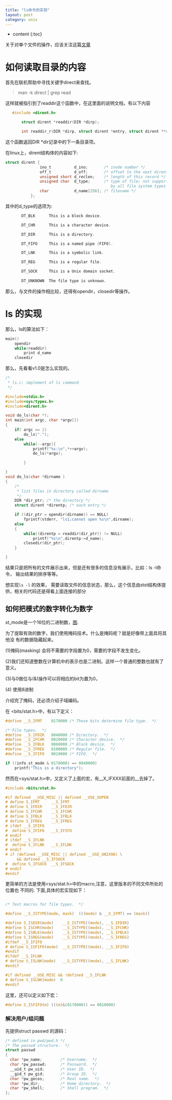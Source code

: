 ```yaml
---
title: "ls命令的实现"
layout: post
category: unix
---
```


* content
{:toc}

关于对单个文件的操作，应该关注这篇[文章](http://yuzibo.github.io/apue_ch4.html)

# 如何读取目录的内容

首先在联机帮助中寻找关键字direct来查找。

> man -k direct | grep read

这样就被指引到了readdir这个函数中，在这里面的说明文档，有以下内容

```c
   #include <dirent.h>

       struct dirent *readdir(DIR *dirp);

       int readdir_r(DIR *dirp, struct dirent *entry, struct dirent **result);

```

这个函数返回DIR *dir记录中的下一条目录项。

在linux上，dirent结构体的内容如下:

```c
struct dirent {
               ino_t          d_ino;       /* inode number */
               off_t          d_off;       /* offset to the next dirent */
               unsigned short d_reclen;    /* length of this record */
               unsigned char  d_type;      /* type of file; not supported
                                              by all file system types */
               char           d_name[256]; /* filename */
           };


```

其中的d_type的选项为:

```c
       DT_BLK      This is a block device.

       DT_CHR      This is a character device.

       DT_DIR      This is a directory.

       DT_FIFO     This is a named pipe (FIFO).

       DT_LNK      This is a symbolic link.

       DT_REG      This is a regular file.

       DT_SOCK     This is a Unix domain socket.
		 
	   DT_UNKNOWN  The file type is unknown.
```

那么，与文件的操作相比较，还得有opendir，closedir等操作。

# ls 的实现

那么，ls的算法如下：

```c
main()
	opendir
	while(readdir)
		print d_name
	closedir
```

那么，先看看v1.0是怎么实现的。

```c
/*
 * ls.c: implement of ls command
 */

#include<stdio.h>
#include<sys/types.h>
#include<dirent.h>

void do_ls(char *);
int main(int argc, char *argv[])
{
	if( argc == 1)
		do_ls(".");
	else
		while(--argc){
			printf("%s:\n",*++argv);
			do_ls(*argv);

		}

}
void do_ls(char *dirname )
{
	/*
	 * list files in directory called dirname
	 */
	DIR *dir_ptr; /* the directory */
	struct dirent *direntp; /* each entry */

	if ((dir_ptr = opendir(dirname)) == NULL)
		fprintf(stderr, "ls1;cannot open %s\n",dirname);
	else
	{
		while((direntp = readdir(dir_ptr)) != NULL)
			printf("%s\n",direntp->d_name);
		closedir(dir_ptr);
	}

}

```

结果只是把所有的文件展示出来，但是还有很多的信息没有展示，比如：ls -l命令，
输出结果的排序等等。

想实现`ls -l` 的效果， 需要读取文件的信息状态，那么，这个信息由stst结构体提
供，相关的代码还是得看上面连接的部分

## 如何把模式的数字转化为数字

st_mode是一个16位的二进制数，[图](http://pan.baidu.com/s/1pLD153P).

为了提取有效的数字，我们使用掩码技术。什么是掩码呢？就是好像带上面具将其他没
有的数据隐藏起来。

(1)掩码(masking) 会将不需要的字段置为0，需要的字段不发生变化。

(2)我们还知道整数在计算机中的表示也是二进制。这样一个普通的整数也就有了意义。

(3)与0做位与(&)操作可以将相应的bit为置为0， 

(4) 使用8进制

介绍完了掩码，还必须介绍子域编码。

在 <bits/stat.h>中，有以下定义：

```c
#define	__S_IFMT	0170000	/* These bits determine file type.  */

/* File types.  */
#define	__S_IFDIR	0040000	/* Directory.  */
#define	__S_IFCHR	0020000	/* Character device.  */
#define	__S_IFBLK	0060000	/* Block device.  */
#define	__S_IFREG	0100000	/* Regular file.  */
#define	__S_IFIFO	0010000	/* FIFO.  */

```

```c
if ((info.st_mode & 0170000) == 0040000)
	printf("This is a directory");
```

然而在<sys/stat.h>中，又定义了上面的宏，有__X_IFXXX前面的__去掉了。

```c
#include <bits/stat.h>

#if defined __USE_MISC || defined __USE_XOPEN
# define S_IFMT		__S_IFMT
# define S_IFDIR	__S_IFDIR
# define S_IFCHR	__S_IFCHR
# define S_IFBLK	__S_IFBLK
# define S_IFREG	__S_IFREG
# ifdef __S_IFIFO
#  define S_IFIFO	__S_IFIFO
# endif
# ifdef __S_IFLNK
#  define S_IFLNK	__S_IFLNK
# endif
# if (defined __USE_MISC || defined __USE_UNIX98) \
     && defined __S_IFSOCK
#  define S_IFSOCK	__S_IFSOCK
# endif
#endif

```

更简单的方法是使用<sys/stat.h>中的macro,注意，这里版本的不同文件所处的位置也
不同的.
下面,具体的宏实现如下：

```c

/* Test macros for file types.	*/

#define	__S_ISTYPE(mode, mask)	(((mode) & __S_IFMT) == (mask))

#define	S_ISDIR(mode)	 __S_ISTYPE((mode), __S_IFDIR)
#define	S_ISCHR(mode)	 __S_ISTYPE((mode), __S_IFCHR)
#define	S_ISBLK(mode)	 __S_ISTYPE((mode), __S_IFBLK)
#define	S_ISREG(mode)	 __S_ISTYPE((mode), __S_IFREG)
#ifdef __S_IFIFO
# define S_ISFIFO(mode)	 __S_ISTYPE((mode), __S_IFIFO)
#endif
#ifdef __S_IFLNK
# define S_ISLNK(mode)	 __S_ISTYPE((mode), __S_IFLNK)
#endif

#if defined __USE_MISC && !defined __S_IFLNK
# define S_ISLNK(mode)  0
#endif

```
这里，还可以定义如下宏：

```c
#define S_ISFIFO(m) (((m)&(0170000)) == 0010000)
```
 
### 解决用户/组问题

先提供struct passwd 的源码：

```c
/* defined in pwd/pwd.h */
/* The passwd structure.  */
struct passwd
{
  char *pw_name;		/* Username.  */
  char *pw_passwd;		/* Password.  */
  __uid_t pw_uid;		/* User ID.  */
  __gid_t pw_gid;		/* Group ID.  */
  char *pw_gecos;		/* Real name.  */
  char *pw_dir;			/* Home directory.  */
  char *pw_shell;		/* Shell program.  */
};

```


